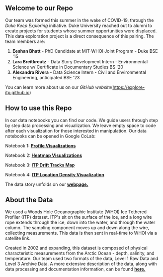 ## Welcome to our Repo

Our team was formed this summer in the wake of COVID-19, through the *Duke Keep Exploring* initiative. Duke University reached out to alumni to create projects for students whose summer opportunities were displaced. This data exploration project is a direct consequence of this pairing. The team members are:

1. **Eeshan Bhatt** - PhD Candidate at MIT-WHOI Joint Program  - Duke BSE '15
2. **Lara Breitkreutz** - Data Story Development Intern - Environmental Science w/ Certificate in Documentary Studies BS '20
3. **Alexandra Rivera** - Data Science Intern - Civil and Environmental Engineering, anticipated BSE '23

You can learn more about us on our *GitHub website*(https://explore-itp.github.io)

## How to use this Repo

In our data notebooks you can find our code. We guide users through step by step data processing and visualization. We leave empty space to code after each visualization for those interested in manipulation. Our data notebooks can be opened in Google CoLab:

Notebook 1: [**Profile Visualizations**](https://colab.research.google.com/drive/1IDAnyuaYz5H54QDRjDdKRYlhgwBqSFGf#scrollTo=5HrGOEkBbBJL)

Notebook 2: [**Heatmap Visualizations**](https://colab.research.google.com/drive/1w_YFKmDuZFp3ZDv6keUQSN_ZP-8zx0QC?usp=sharing)

Notebook 3: [**ITP Drift Tracks Map**](https://colab.research.google.com/drive/1ZV6cYu4p5da1_BJNo5rJc5VIdL0HZBkI?usp=sharing)

Notebook 4: [**ITP Location Density Visualization**](https://colab.research.google.com/drive/1T2cC2lqN0CIcKEOmkcY5BJlgRBYL7qX4?usp=sharing)

The data story unfolds on our [**webpage.**](https://explore-itp.github.io/)

## About the Data

We used a Woods Hole Oceanographic Institute (WHOI) Ice Tethered Profiler (ITP) dataset. ITP's sit on the surface of the ice, and a long wire rope extends through the ice, down into the water, and through the water column. The sampling component moves up and down along the wire, collecting measurements. This data is then sent in real-time to WHOI via a satellite link.

Created in 2002 and expanding, this dataset is composed of physical characteristic measurements from the Arctic Ocean - depth, salinity, and temperature. Our team used two formats of the data, Level 1 Raw Data and Level 3 Archive Data. A more extensive description of the data, along with data processing and documentation information, can be found [**here.**](https://www.whoi.edu/page.do?pid=23096)
